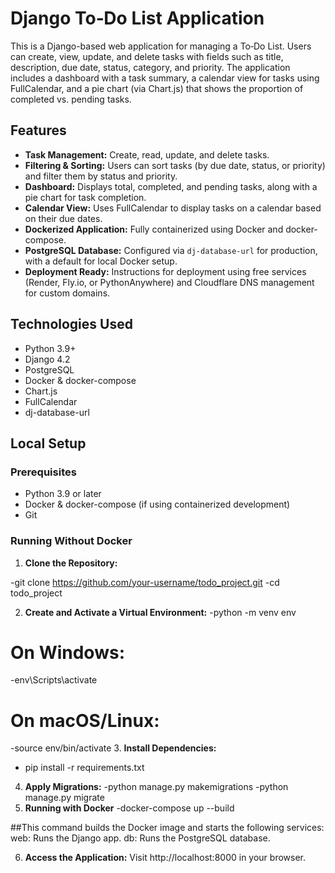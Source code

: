 # Django To‑Do List Application

This is a Django-based web application for managing a To‑Do List. Users can create, view, update, and delete tasks with fields such as title, description, due date, status, category, and priority. The application includes a dashboard with a task summary, a calendar view for tasks using FullCalendar, and a pie chart (via Chart.js) that shows the proportion of completed vs. pending tasks.

## Features

- **Task Management:** Create, read, update, and delete tasks.
- **Filtering & Sorting:** Users can sort tasks (by due date, status, or priority) and filter them by status and priority.
- **Dashboard:** Displays total, completed, and pending tasks, along with a pie chart for task completion.
- **Calendar View:** Uses FullCalendar to display tasks on a calendar based on their due dates.
- **Dockerized Application:** Fully containerized using Docker and docker-compose.
- **PostgreSQL Database:** Configured via `dj-database-url` for production, with a default for local Docker setup.
- **Deployment Ready:** Instructions for deployment using free services (Render, Fly.io, or PythonAnywhere) and Cloudflare DNS management for custom domains.

## Technologies Used

- Python 3.9+
- Django 4.2
- PostgreSQL
- Docker & docker-compose
- Chart.js
- FullCalendar
- dj-database-url

## Local Setup

### Prerequisites

- Python 3.9 or later
- Docker & docker-compose (if using containerized development)
- Git

### Running Without Docker

1. **Clone the Repository:**

-git clone https://github.com/your-username/todo_project.git
-cd todo_project

2. **Create and Activate a Virtual Environment:**
-python -m venv env
# On Windows:
-env\Scripts\activate
# On macOS/Linux:
-source env/bin/activate
3. **Install Dependencies:**
- pip install -r requirements.txt
4. **Apply Migrations:**
-python manage.py makemigrations
-python manage.py migrate
5. **Running with Docker**
-docker-compose up --build

##This command builds the Docker image and starts the following services:
web: Runs the Django app.
db: Runs the PostgreSQL database.

6. **Access the Application:**
Visit http://localhost:8000 in your browser.
